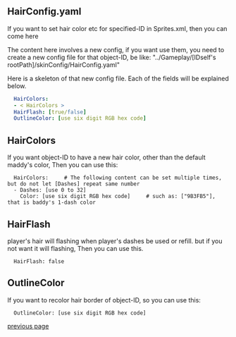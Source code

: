 
HairConfig.yaml
-----------------------------------
If you want to set hair color etc for specified-ID in Sprites.xml, then you can come here

The content here involves a new config, if you want use them, 
you need to create a new config file for that object-ID, be like: "../Gameplay/[IDself's rootPath]/skinConfig/HairConfig.yaml"

Here is a skeleton of that new config file. 
Each of the fields will be explained below.
```yaml
  HairColors:
  - < HairColors >
  HairFlash: [true/false]
  OutlineColor: [use six digit RGB hex code]
```

HairColors
-----------------------------------
If you want object-ID to have a new hair color, other than the default maddy's color, 
Then you can use this:
```
  HairColors:     # The following content can be set multiple times, but do not let [Dashes] repeat same number
  - Dashes: [use 0 to 32]
    Color: [use six digit RGB hex code]     # such as: ["9B3FB5"], that is baddy's 1-dash color
```


HairFlash
-----------------------------------
player's hair will flashing when player's dashes be used or refill.
but if you not want it will flashing, Then you can use this.
```
  HairFlash: false
```

OutlineColor
-----------------------------------
If you want to recolor hair border of object-ID, so you can use this:
```
  OutlineColor: [use six digit RGB hex code]
```


[previous page](/docs/guide/README.md#more-miscellaneous)
